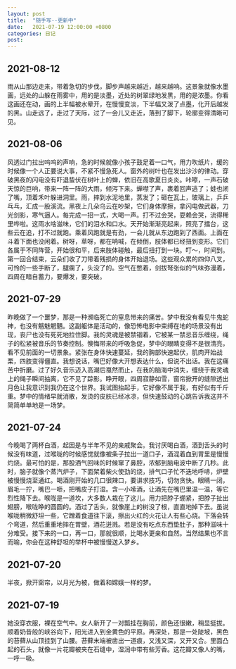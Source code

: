 ```yaml
---
layout: post
title:  "随手写--更新中"
date:   2021-07-19 12:00:00 +0800
categories: 日记
post: 
---
```

## 2021-08-12
雨从山那边走来，带着急切的步伐，脚步声越来越近，越来越响。这景象就像水墨画，远处的山躲在雨雾中，用的是淡墨，近处的树翠绿地发黑，用的是浓墨。你看这画还在动，画的上半幅被水晕开，在慢慢变淡，下半幅又泼了点墨，化开后越发的黑。山走远了，走过了天际，过了一会儿又走近，落到了脚下，轮廓变得清晰可见。
## 2021-08-06

风透过门拉出呜呜的声响，急的时候就像小孩子鼓足着一口气，用力吹纸片，缓的时候像一个人正要说大事，不紧不慢急死人。窗外的树叶也在发出沙沙的律动。穿破黑夜的闪电没有吓退蛰伏在树叶上的蝉，依旧在高歌夏日炎炎。咔嚓，一声石破天惊的巨响，带来一阵一阵的大雨，倾泻下来。蝉噤了声，裹着回声逃了；蛙也闭了嘴，顶着禾叶躲进洞里。雨，摔到水泥地里，蒸发了；砸在瓦上，玻璃上，乒乒乓乓，汇成一股溪流。黑夜上几朵乌云在吵架，它们身体摩擦，拿闪电做武器，刀光剑影，寒气逼人。每完成一招一式，大喝一声。打不过会哭，耍赖会哭，流得稀里哗啦。这雨水啥滋味，它们的泪水和口水。天开始渐渐亮起来，照亮了擂台，这些云在追，打不过就跑。乘着风跑就是有劲，一会儿就从东边跑到了西面。上面在斗着下面也没闲着。树呀，草呀，都在呐喊，在倾倒，肢体都已经扭到变形。它们各属于不同阵营，开始很和平，后来肢体碰触，最后扭打到一块。叮～，时间到。第一回合结束，云朵们收了刀带着残损的身体开始退场。这些观众累的四仰八叉，可怜的一些手断了，腿瘸了，头没了的。空气在憋着，剑拔弩张似的气味弥漫着，四周在暗自蓄力，要爆发，要突破。
## 2021-07-29

昨晚做了一个噩梦，那是一种濒临死亡的窒息带来的痛苦。梦中我没有看见牛鬼蛇神，也没有魑魅魍魉。这副躯体是活动的，像恐怖电影中束缚在地的场景没有出现，丧尸也没有死死地拉住脚。我的灵魂是被禁锢着，它被某一禁忌音乐缠绕，绳子的松紧被音乐的节奏控制。懊悔带来的呼吸急促，梦中的眼睛变得不是很清亮，看不见前面的一切景象。紧张在身体快速蔓延，我的胸部快速起伏，肌肉开始战栗，四肢变得僵直。我想说话，嘴巴好像大开想表达什么，但说不出话。我在这痛苦中折磨。过了好久音乐迈入高潮后戛然而止，在我的脑海中消失，缠绕于我灵魂上的绳子瞬间抽离，它不见了踪影。睁开眼，四周寂静如雪，窗帘掀开的缝隙透出月色让我意识到我仍在这个世界。我试图抬起手，它好像不属于我，有好似有千斤重。梦中的情绪早就消散，发烫的皮肤已经冰凉，但快速鼓动的心跳告诉我这并不简简单单地是一场梦。

## 2021-07-24

今晚喝了两杯白酒，起因是与半年不见的亲戚聚会。我讨厌喝白酒，酒到舌头的时候没有味道，过喉咙的时候感觉就像被条子拉出一道口子，酒混着血到胃里是慢慢灼烧。最可怕的是，那股酒气回味的时候窜了鼻腔，浓郁到脑电波中断了几秒。此时，脑子就像个蒸汽炉子，下面架着柴火使劲的烧，排气口子忙不迭地呼哧，炉壁被慢慢烧至通红。喝酒刚开始的几口很辣口，要讲求技巧，切勿贪快。眼睛一闭，眉毛一拧，嘴巴一咂，把嘴皮子打湿。含一小嗦酒，让酒先在嘴巴里温一温，等它烈性降下去。喉咙是一道坎，大多数人栽在了这儿。用力把脖子绷紧，把脖子扯出翅膀，喉咙睁的圆圆的。酒过了舌头，就像崖上的树没了根，直直地掉下去。虽说喉咙稍微舒坦一些，它蹭着食道往下滚，擦出火红的火花让人有些心烧。下落会转个弯道，然后重重地摔在胃壁，酒花迸溅。若是没有吃点东西垫肚子，那种滋味十分难受。接下来的一口，再一口，那就很顺，比喝水更亲和自然。当然结果也不言而喻，你会在这种舒坦的举杯中被慢慢送入梦乡。

## 2021-07-20

半夜，掀开窗帘，以月光为被，做着和嫦娥一样的梦。

## 2021-07-19

她没穿衣服，裸在空气中。女人新开了一对瓢挂在胸前，颜色还很嫩，稍显挺拔。顺着奶昔般的峡谷向下，阳光进入到金黄色的平原。再深处，那是一处陡坡，黑色的苔藓从山顶挂到了山腰。苔藓末端被凿出一道痕，又浅又深，又开又合。里面凸起的石头，就像一片花瓣被夹在石缝中，湿润中带有些芳香。这花瓣又像人的嘴，一呼一吸。